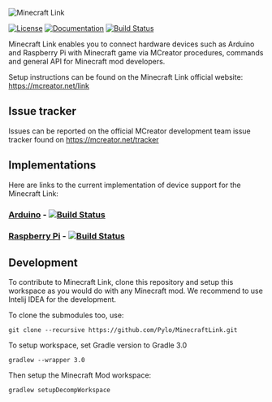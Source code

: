 ![Minecraft Link](https://www.pylo.co/static/mcreator/link/link_small.png)

[![License](https://img.shields.io/badge/License-Apache%202.0-blue.svg)](https://github.com/Pylo/MinecraftLink/blob/master/LICENSE) [![Documentation](https://img.shields.io/badge/documentation-available-green.svg)](https://pylo.github.io/MinecraftLink/) [![Build Status](https://travis-ci.com/Pylo/MinecraftLink.svg?branch=master)](https://travis-ci.com/Pylo/MinecraftLink)

Minecraft Link enables you to connect hardware devices such as Arduino and Raspberry Pi with Minecraft game via MCreator procedures, commands and general API for Minecraft mod developers.

Setup instructions can be found on the Minecraft Link official website: https://mcreator.net/link

## Issue tracker

Issues can be reported on the official MCreator development team issue tracker
found on https://mcreator.net/tracker

## Implementations

Here are links to the current implementation of device support for the Minecraft Link:

### [Arduino](https://github.com/Pylo/MinecraftLinkArduino) - [![Build Status](https://travis-ci.com/Pylo/MinecraftLinkArduino.svg?branch=master)](https://travis-ci.com/Pylo/MinecraftLinkArduino)

### [Raspberry Pi](https://github.com/Pylo/MinecraftLinkRaspberryPi) - [![Build Status](https://travis-ci.com/Pylo/MinecraftLinkRaspberryPi.svg?branch=master)](https://travis-ci.com/Pylo/MinecraftLinkRaspberryPi)

## Development

To contribute to Minecraft Link, clone this repository and setup this workspace as you would do
with any Minecraft mod. We recommend to use Intelij IDEA for the development.

To clone the submodules too, use:

`git clone --recursive https://github.com/Pylo/MinecraftLink.git`

To setup workspace, set Gradle version to Gradle 3.0

`gradlew --wrapper 3.0`

Then setup the Minecraft Mod workspace:

`gradlew setupDecompWorkspace`
